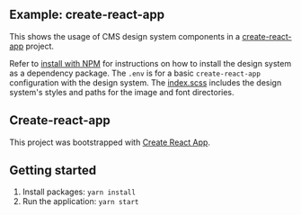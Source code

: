 ## Example: create-react-app

This shows the usage of CMS design system components in a [create-react-app](https://create-react-app.dev/docs/getting-started/) project.

Refer to [install with NPM](https://design.cms.gov/startup/installation/) for instructions on how to install the design system as a dependency package. The `.env` is for a basic `create-react-app` configuration with the design system. The [index.scss](https://design.cms.gov/startup/sass-and-css/#using-fonts-and-images) includes the design system's styles and paths for the image and font directories.

## Create-react-app

This project was bootstrapped with [Create React App](https://github.com/facebook/create-react-app).

## Getting started

1. Install packages: `yarn install`
1. Run the application: `yarn start`

